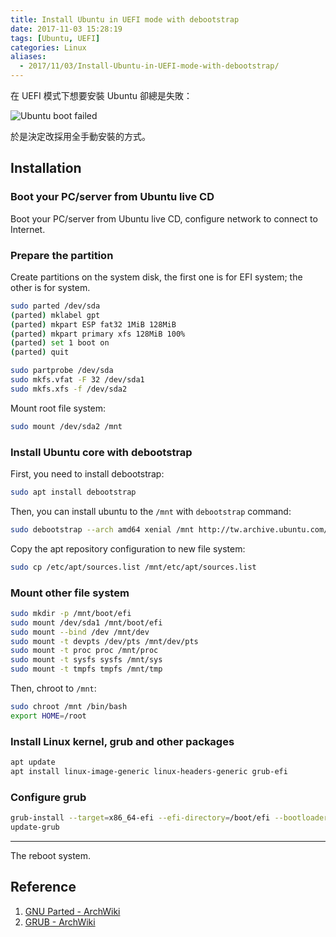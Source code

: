 ```yaml
---
title: Install Ubuntu in UEFI mode with debootstrap
date: 2017-11-03 15:28:19
tags: [Ubuntu, UEFI]
categories: Linux
aliases:
  - 2017/11/03/Install-Ubuntu-in-UEFI-mode-with-debootstrap/
---
```


在 UEFI 模式下想要安裝 Ubuntu 卻總是失敗：

![Ubuntu boot failed](https://i.imgur.com/E9j9j2p.png)

於是決定改採用全手動安裝的方式。

<!--more-->

## Installation

### Boot your PC/server from Ubuntu live CD

Boot your PC/server from Ubuntu live CD, configure network to connect to Internet.

### Prepare the partition

Create partitions on the system disk, the first one is for EFI system; the other is for system.

```bash
sudo parted /dev/sda
(parted) mklabel gpt
(parted) mkpart ESP fat32 1MiB 128MiB
(parted) mkpart primary xfs 128MiB 100%
(parted) set 1 boot on
(parted) quit

sudo partprobe /dev/sda
sudo mkfs.vfat -F 32 /dev/sda1
sudo mkfs.xfs -f /dev/sda2
```

Mount root file system:

```bash
sudo mount /dev/sda2 /mnt
```

### Install Ubuntu core with debootstrap

First, you need to install debootstrap:

```bash
sudo apt install debootstrap
```

Then, you can install ubuntu to the `/mnt` with `debootstrap` command:

```bash
sudo debootstrap --arch amd64 xenial /mnt http://tw.archive.ubuntu.com/ubuntu
```

Copy the apt repository configuration to new file system:

```bash
sudo cp /etc/apt/sources.list /mnt/etc/apt/sources.list
```


### Mount other file system

```bash
sudo mkdir -p /mnt/boot/efi
sudo mount /dev/sda1 /mnt/boot/efi
sudo mount --bind /dev /mnt/dev
sudo mount -t devpts /dev/pts /mnt/dev/pts
sudo mount -t proc proc /mnt/proc
sudo mount -t sysfs sysfs /mnt/sys
sudo mount -t tmpfs tmpfs /mnt/tmp
```

Then, chroot to `/mnt`:

```bash
sudo chroot /mnt /bin/bash
export HOME=/root
```

### Install Linux kernel, grub and other packages

```bash
apt update
apt install linux-image-generic linux-headers-generic grub-efi
```

### Configure grub

```bash
grub-install --target=x86_64-efi --efi-directory=/boot/efi --bootloader-id=ubuntu --recheck --debug
update-grub
```

---
The reboot system.

## Reference

1. [GNU Parted - ArchWiki](https://wiki.archlinux.org/index.php/GNU_Parted#UEFI.2FGPT_examples)
2. [GRUB - ArchWiki](https://wiki.archlinux.org/index.php/GRUB_(正體中文)#UEFI.E7.B3.BB.E7.B5.B1.28UEFI_systems.29)
